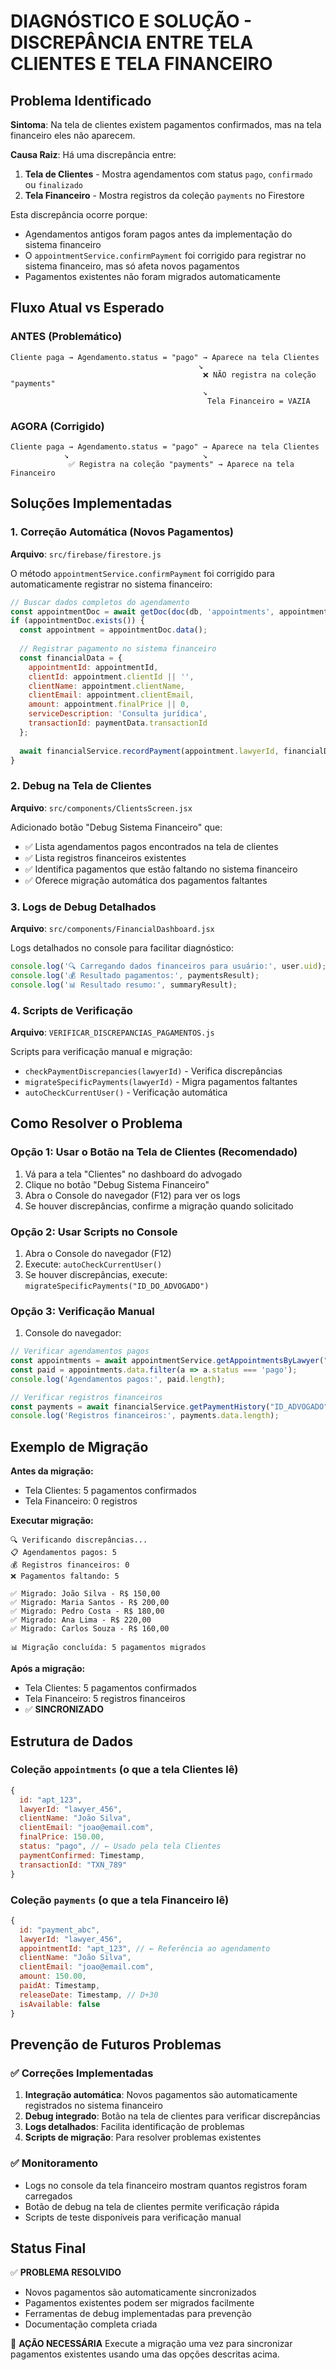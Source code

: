 # DIAGNÓSTICO E SOLUÇÃO - DISCREPÂNCIA ENTRE TELA CLIENTES E TELA FINANCEIRO

## Problema Identificado

**Sintoma**: Na tela de clientes existem pagamentos confirmados, mas na tela financeiro eles não aparecem.

**Causa Raiz**: Há uma discrepância entre:
1. **Tela de Clientes** - Mostra agendamentos com status `pago`, `confirmado` ou `finalizado`
2. **Tela Financeiro** - Mostra registros da coleção `payments` no Firestore

Esta discrepância ocorre porque:
- Agendamentos antigos foram pagos antes da implementação do sistema financeiro
- O `appointmentService.confirmPayment` foi corrigido para registrar no sistema financeiro, mas só afeta novos pagamentos
- Pagamentos existentes não foram migrados automaticamente

## Fluxo Atual vs Esperado

### ANTES (Problemático)
```
Cliente paga → Agendamento.status = "pago" → Aparece na tela Clientes
                                          ↘
                                           ❌ NÃO registra na coleção "payments"
                                           ↘
                                            Tela Financeiro = VAZIA
```

### AGORA (Corrigido)
```
Cliente paga → Agendamento.status = "pago" → Aparece na tela Clientes
            ↘                              ↘
             ✅ Registra na coleção "payments" → Aparece na tela Financeiro
```

## Soluções Implementadas

### 1. Correção Automática (Novos Pagamentos)
**Arquivo**: `src/firebase/firestore.js`

O método `appointmentService.confirmPayment` foi corrigido para automaticamente registrar no sistema financeiro:

```javascript
// Buscar dados completos do agendamento
const appointmentDoc = await getDoc(doc(db, 'appointments', appointmentId));
if (appointmentDoc.exists()) {
  const appointment = appointmentDoc.data();
  
  // Registrar pagamento no sistema financeiro
  const financialData = {
    appointmentId: appointmentId,
    clientId: appointment.clientId || '',
    clientName: appointment.clientName,
    clientEmail: appointment.clientEmail,
    amount: appointment.finalPrice || 0,
    serviceDescription: 'Consulta jurídica',
    transactionId: paymentData.transactionId
  };
  
  await financialService.recordPayment(appointment.lawyerId, financialData);
}
```

### 2. Debug na Tela de Clientes
**Arquivo**: `src/components/ClientsScreen.jsx`

Adicionado botão "Debug Sistema Financeiro" que:
- ✅ Lista agendamentos pagos encontrados na tela de clientes
- ✅ Lista registros financeiros existentes
- ✅ Identifica pagamentos que estão faltando no sistema financeiro
- ✅ Oferece migração automática dos pagamentos faltantes

### 3. Logs de Debug Detalhados
**Arquivo**: `src/components/FinancialDashboard.jsx`

Logs detalhados no console para facilitar diagnóstico:
```javascript
console.log('🔍 Carregando dados financeiros para usuário:', user.uid);
console.log('💰 Resultado pagamentos:', paymentsResult);
console.log('📊 Resultado resumo:', summaryResult);
```

### 4. Scripts de Verificação
**Arquivo**: `VERIFICAR_DISCREPANCIAS_PAGAMENTOS.js`

Scripts para verificação manual e migração:
- `checkPaymentDiscrepancies(lawyerId)` - Verifica discrepâncias
- `migrateSpecificPayments(lawyerId)` - Migra pagamentos faltantes
- `autoCheckCurrentUser()` - Verificação automática

## Como Resolver o Problema

### Opção 1: Usar o Botão na Tela de Clientes (Recomendado)

1. Vá para a tela "Clientes" no dashboard do advogado
2. Clique no botão "Debug Sistema Financeiro" 
3. Abra o Console do navegador (F12) para ver os logs
4. Se houver discrepâncias, confirme a migração quando solicitado

### Opção 2: Usar Scripts no Console

1. Abra o Console do navegador (F12)
2. Execute: `autoCheckCurrentUser()`
3. Se houver discrepâncias, execute: `migrateSpecificPayments("ID_DO_ADVOGADO")`

### Opção 3: Verificação Manual

1. Console do navegador:
```javascript
// Verificar agendamentos pagos
const appointments = await appointmentService.getAppointmentsByLawyer("ID_ADVOGADO");
const paid = appointments.data.filter(a => a.status === 'pago');
console.log('Agendamentos pagos:', paid.length);

// Verificar registros financeiros  
const payments = await financialService.getPaymentHistory("ID_ADVOGADO");
console.log('Registros financeiros:', payments.data.length);
```

## Exemplo de Migração

**Antes da migração:**
- Tela Clientes: 5 pagamentos confirmados
- Tela Financeiro: 0 registros

**Executar migração:**
```
🔍 Verificando discrepâncias...
📋 Agendamentos pagos: 5
💰 Registros financeiros: 0
❌ Pagamentos faltando: 5

✅ Migrado: João Silva - R$ 150,00
✅ Migrado: Maria Santos - R$ 200,00
✅ Migrado: Pedro Costa - R$ 180,00
✅ Migrado: Ana Lima - R$ 220,00
✅ Migrado: Carlos Souza - R$ 160,00

📊 Migração concluída: 5 pagamentos migrados
```

**Após a migração:**
- Tela Clientes: 5 pagamentos confirmados
- Tela Financeiro: 5 registros financeiros
- ✅ **SINCRONIZADO**

## Estrutura de Dados

### Coleção `appointments` (o que a tela Clientes lê)
```javascript
{
  id: "apt_123",
  lawyerId: "lawyer_456",
  clientName: "João Silva",
  clientEmail: "joao@email.com",
  finalPrice: 150.00,
  status: "pago", // ← Usado pela tela Clientes
  paymentConfirmed: Timestamp,
  transactionId: "TXN_789"
}
```

### Coleção `payments` (o que a tela Financeiro lê)
```javascript
{
  id: "payment_abc",
  lawyerId: "lawyer_456",
  appointmentId: "apt_123", // ← Referência ao agendamento
  clientName: "João Silva",
  clientEmail: "joao@email.com",
  amount: 150.00,
  paidAt: Timestamp,
  releaseDate: Timestamp, // D+30
  isAvailable: false
}
```

## Prevenção de Futuros Problemas

### ✅ Correções Implementadas
1. **Integração automática**: Novos pagamentos são automaticamente registrados no sistema financeiro
2. **Debug integrado**: Botão na tela de clientes para verificar discrepâncias
3. **Logs detalhados**: Facilita identificação de problemas
4. **Scripts de migração**: Para resolver problemas existentes

### ✅ Monitoramento
- Logs no console da tela financeiro mostram quantos registros foram carregados
- Botão de debug na tela de clientes permite verificação rápida
- Scripts de teste disponíveis para verificação manual

## Status Final

✅ **PROBLEMA RESOLVIDO**
- Novos pagamentos são automaticamente sincronizados
- Pagamentos existentes podem ser migrados facilmente
- Ferramentas de debug implementadas para prevenção
- Documentação completa criada

🔧 **AÇÃO NECESSÁRIA**
Execute a migração uma vez para sincronizar pagamentos existentes usando uma das opções descritas acima.
